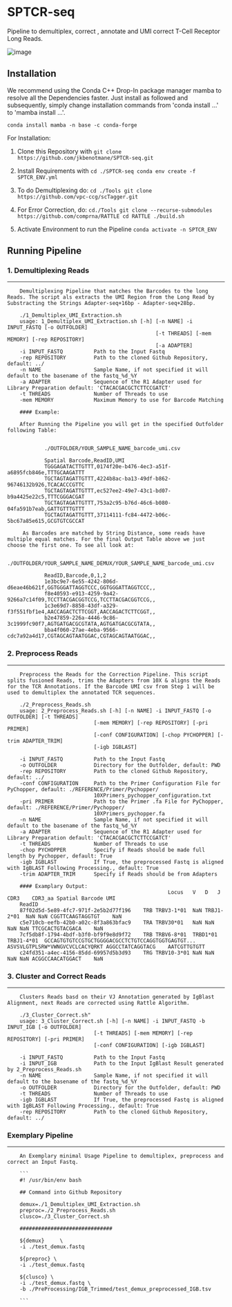 # SPTCR-seq
Pipeline to demultiplex, correct , annotate and UMI correct T-Cell Receptor Long Reads.

![image](https://user-images.githubusercontent.com/70334482/175873404-d5ef14b1-5be4-4789-8ae9-5214b924a89e.png)


## Installation

We recommend using the Conda C++ Drop-In package manager mamba to resolve all the Dependencies faster. Just install as followed and subsequently, simply change installation commands from 'conda install ...' to 'mamba install ...'.

```
conda install mamba -n base -c conda-forge
```

For Installation:
1. Clone this Repository with
        ```
        git clone https://github.com/jkbenotmane/SPTCR-seq.git
        ```

2. Install Requirements with
        ```
        cd ./SPTCR-seq
        conda env create -f SPTCR_ENV.yml
        ```
3. To do Demultiplexing do:
        ```
        cd ./Tools
        git clone https://github.com/vpc-ccg/scTagger.git
        ```
4. For Error Correction, do:
        ```
        cd./Tools
        git clone --recurse-submodules https://github.com/comprna/RATTLE
        cd RATTLE
        ./build.sh
        ```

5. Activate Environment to run the Pipeline
        ```
        conda activate -n SPTCR_ENV
        ```

## Running Pipeline

### 1. Demultiplexing Reads
***
        Demultiplexing Pipeline that matches the Barcodes to the long Reads. The script als extracts the UMI Region from the Long Read by Substracting the Strings Adapter-seq+16bp - Adapter-seq+28bp.

        ./1_Demultiplex_UMI_Extraction.sh
        usage: 1_Demultiplex_UMI_Extraction.sh [-h] [-n NAME] -i INPUT_FASTQ [-o OUTFOLDER]
                                                    [-t THREADS] [-mem MEMORY] [-rep REPOSITORY]
                                                    [-a ADAPTER]
        -i INPUT_FASTQ          Path to the Input Fastq
        -rep REPOSITORY         Path to the cloned Github Repository, default: ../
        -n NAME                 Sample Name, if not specified it will default to the basename of the fastq_%d_%Y
        -a ADAPTER              Sequence of the R1 Adapter used for Library Preparation default: 'CTACACGACGCTCTTCCGATCT'
        -t THREADS              Number of Threads to use
        -mem MEMORY             Maximum Memory to use for Barcode Matching

        #### Example:

        After Running the Pipeline you will get in the specified Outfolder following Table:


                ./OUTFOLDER/YOUR_SAMPLE_NAME_barcode_umi.csv

                Spatial Barcode,ReadID,UMI
                TGGGAGATACTTGTTT,0174f20e-b476-4ec3-a51f-a6895fcb846e,TTTGCAAGATTT
                TGCTAGTAGATTGTTT,4224b8ac-ba13-49df-b862-96746132b926,TCACACCCGTTC
                TGCTAGTAGATTGTTT,ec527ee2-49e7-43c1-bd07-b9a4425e22c5,TTTCGGGACGAT
                TGCTAGTAGATTGTTT,753a2c95-b76d-46c6-b080-04fa591b7eab,GATTGTTTGTTT
                TGCTAGTAGATTGTTT,37114111-fc84-4472-b06c-5bc67a85e615,GCGTGTCGCCAT

         As Barcodes are matched by String Distance, some reads have multiple equal matches. For the final Output Table above we just choose the first one. To see all look at:

                ./OUTFOLDER/YOUR_SAMPLE_NAME_DEMUX/YOUR_SAMPLE_NAME_barcode_umi.csv

                ReadID,Barcode,0,1,2
                1e3bc9e7-6e55-4242-806d-d6eae46b621f,GGTGGGATTAGGTCCC,GGTGGGATTAGGTCCC,,
                f8e40593-e913-4259-9a42-9266a7c14f09,TCCTTACGACGGTCCG,TCCTTACGACGGTCCG,,
                1c3e69d7-8858-43df-a329-f3f551fbf1e4,AACCAGACTCTTCGGT,AACCAGACTCTTCGGT,,
                b2e47859-226a-4446-9c86-3c1999fc90f7,AGTGATGACGCGTATA,AGTGATGACGCGTATA,,
                bba4f060-27ae-4eba-9566-cdc7a92a4d17,CGTAGCAGTAATGGAC,CGTAGCAGTAATGGAC,,


### 2. Preprocess Reads
***
        Preprocess the Reads for the Correction Pipeline. This script splits fusioned Reads, trims the Adapters from 10X & aligns the Reads for the TCR Annotations. If the Barcode UMI csv from Step 1 will be used to demultiplex the annotated TCR sequences.

        ./2_Preprocess_Reads.sh
        usage: 2_Preprocess_Reads.sh [-h] [-n NAME] -i INPUT_FASTQ [-o OUTFOLDER] [-t THREADS]
                                [-mem MEMORY] [-rep REPOSITORY] [-pri PRIMER]
                                [-conf CONFIGURATION] [-chop PYCHOPPER] [-trim ADAPTER_TRIM]
                                [-igb IGBLAST]

        -i INPUT_FASTQ          Path to the Input Fastq
        -o OUTFOLDER            Directory for the Outfolder, default: PWD
        -rep REPOSITORY         Path to the cloned Github Repository, default: ../
        -conf CONFIGURATION     Path to the Primer Configuration File for PyChopper, default: ./REFERENCE/Primer/Pychopper/                     
                                10XPrimers_pychopper_configuration.txt
        -pri PRIMER             Path to the Primer .fa File for PyChopper, default: ./REFERENCE/Primer/Pychopper/                     
                                10XPrimers_pychopper.fa
        -n NAME                 Sample Name, if not specified it will default to the basename of the fastq_%d_%Y
        -a ADAPTER              Sequence of the R1 Adapter used for Library Preparation default: 'CTACACGACGCTCTTCCGATCT'
        -t THREADS              Number of Threads to use
        -chop PYCHOPPER         Specify if Reads should be made full length by Pychopper, default: True
        -igb IGBLAST            If True, the preprocessed Fastq is aligned with IgBLAST Following Processing., default: True
        -trim ADAPTER_TRIM      Specify if Reads should be from Adapters

        #### Examplary Output:
                                                        Locus	V	D	J	CDR3	CDR3_aa	Spatial Barcode	UMI
        ReadID								
        87f02d5d-5e89-4fc7-971f-2e5b2d77f196	TRB	TRBV3-1*01	NaN	TRBJ1-2*01	NaN	NaN	CGGTTCAAGTAGGTGT	NaN
        c5e710cb-eefb-42b0-a02c-8f3a863bfac9	TRA	TRBV30*01	NaN	NaN	NaN	NaN	TTCGCACTGTACGACA	NaN
        7cf5db8f-1794-4bdf-b3f0-bf9f9e8d9f72	TRB	TRBV6-8*01	TRBD1*01	TRBJ1-4*01	GCCAGTGTGTCCGTGCTGGGGACGCCTCTGTCCAGGTGGTGAGTGT...	ASVSVLGTPLSRW*VWNGVCVCLCACYQRKT	AGGCCTATCAGGTACG	AATCGTTGTGTT
        c24fd351-a4ec-4156-85dd-69957d5b3d93	TRG	TRBV10-3*01	NaN	NaN	NaN	NaN	ACGGCCAACATGGACT	NaN

### 3. Cluster and Correct Reads
***
        Clusters Reads basd on their VJ Annotation generated by IgBlast Alignment, next Reads are corrected using Rattle Algorithm.
        
        ./3_Cluster_Correct.sh"
        usage: 3_Cluster_Correct.sh [-h] [-n NAME] -i INPUT_FASTQ -b INPUT_IGB [-o OUTFOLDER]
                                [-t THREADS] [-mem MEMORY] [-rep REPOSITORY] [-pri PRIMER]
                                [-conf CONFIGURATION] [-igb IGBLAST]

        -i INPUT_FASTQ          Path to the Input Fastq
        -i INPUT_IGB            Path to the Input IgBlast Result generated by 2_Preprocess_Reads.sh
        -n NAME                 Sample Name, if not specified it will default to the basename of the fastq_%d_%Y
        -o OUTFOLDER            Directory for the Outfolder, default: PWD
        -t THREADS              Number of Threads to use
        -igb IGBLAST            If True, the preprocessed Fastq is aligned with IgBLAST Following Processing., default: True
        -rep REPOSITORY         Path to the cloned Github Repository, default: ../

### Exemplary Pipeline
***
        An Exemplary minimal Usage Pipeline to demultiplex, preprocess and correct an Input Fastq.

        ```
        #! /usr/bin/env bash
        
        ## Command into Github Repository

        demux=./1_Demultiplex_UMI_Extraction.sh
        preproc=./2_Preprocess_Reads.sh
        clusco=./3_Cluster_Correct.sh

        ##############################

        ${demux}     \
        -i ./test_demux.fastq 

        ${preproc} \
        -i ./test_demux.fastq 

        ${clusco} \
        -i ./test_demux.fastq \
        -b ./PreProcessing/IGB_Trimmed/test_demux_preprocessed_IGB.tsv

        ```
